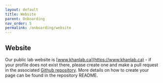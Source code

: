 ```yaml
---
layout: default
title: Website
parent: Onboarding
nav_order: 5
permalink: /onboarding/website
---
```


## Website
Our public lab website is [www.khanlab.ca](https://www.khanlab.ca) - if your 
profile does not exist there, please create one and make a pull request in the
associated [Github repository](https://github.com/khanlab/khanlab.github.io). 
More details on how to create your page can be found in the repository README.
